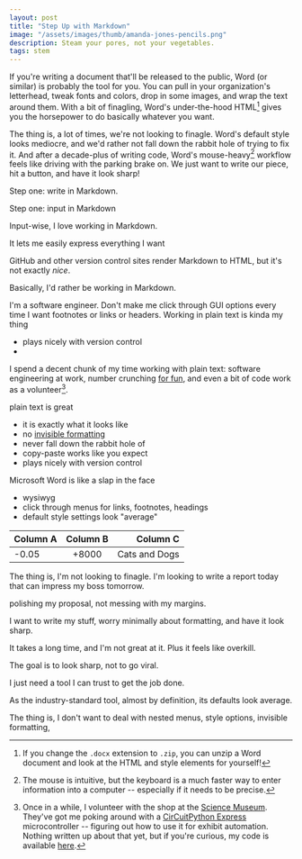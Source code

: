 ```yaml
---
layout: post
title: "Step Up with Markdown"
image: "/assets/images/thumb/amanda-jones-pencils.png"
description: Steam your pores, not your vegetables.
tags: stem
---
```


If you're writing a document that'll be released to the public, Word (or similar) is probably the tool for you. You can pull in your organization's letterhead, tweak fonts and colors, drop in some images, and wrap the text around them. With a bit of finagling, Word's under-the-hood HTML[^2] gives you the horsepower to do basically whatever you want.

[^2]: If you change the `.docx` extension to `.zip`, you can unzip a Word document and look at the HTML and style elements for yourself!

The thing is, a lot of times, we're not looking to finagle. Word's default style looks mediocre, and we'd rather not fall down the rabbit hole of trying to fix it. And after a decade-plus of writing code, Word's mouse-heavy[^3] workflow feels like driving with the parking brake on. We just want to write our piece, hit a button, and have it look sharp!

[^3]: The mouse is intuitive, but the keyboard is a much faster way to enter information into a computer -- especially if it needs to be precise.

Step one: write in Markdown.




Step one: input in Markdown



Input-wise, I love working in Markdown.


It lets me easily express everything I want




GitHub and other version control sites render Markdown to HTML, but it's not exactly *nice*.




Basically, I'd rather be working in Markdown.


I'm a software engineer.
Don't make me click through GUI options every time I want footnotes or links or headers.
Working in plain text is kinda my thing

- plays nicely with version control
-





I spend a decent chunk of my time working with plain text: software engineering at work, number crunching [for fun](http://charles.uno/titan-breach-simulation/), and even a bit of code work as a volunteer[^1].





plain text is great

- it is exactly what it looks like
- no [invisible formatting](https://xkcd.com/2109/)
- never fall down the rabbit hole of
- copy-paste works like you expect
- plays nicely with version control

Microsoft Word is like a slap in the face

- wysiwyg
- click through menus for links, footnotes, headings
- default style settings look "average"










[^1]: Once in a while, I volunteer with the shop at the [Science Museum](https://www.smm.org/). They've got me poking around with a [CirCuitPython Express](https://learn.adafruit.com/welcome-to-circuitpython/what-is-circuitpython) microcontroller -- figuring out how to use it for exhibit automation. Nothing written up about that yet, but if you're curious, my code is available [here](https://github.com/charles-uno/circuit-python).



| Column A | Column B | Column C |
|:---------|:--------:|---------:|
| -0.05    | +8000    | Cats and Dogs |

The thing is, I'm not looking to finagle. I'm looking to write a report today that can impress my boss tomorrow.

polishing my proposal, not messing with my margins.

I want to write my stuff, worry minimally about formatting, and have it look sharp.

It takes a long time, and I'm not great at it. Plus it feels like overkill.

The goal is to look sharp, not to go viral.

I just need a tool I can trust to get the job done.

As the industry-standard tool, almost by definition, its defaults look average.

The thing is, I don't want to deal with nested menus, style options, invisible formatting,
